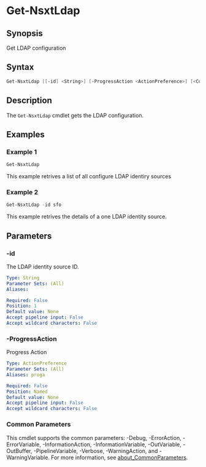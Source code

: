 # Get-NsxtLdap

## Synopsis

Get LDAP configuration

## Syntax

```powershell
Get-NsxtLdap [[-id] <String>] [-ProgressAction <ActionPreference>] [<CommonParameters>]
```

## Description

The `Get-NsxtLdap` cmdlet gets the LDAP configuration.

## Examples

### Example 1

```powershell
Get-NsxtLdap
```

This example retrives a list of all configure LDAP identiry sources

### Example 2

```powershell
Get-NsxtLdap -id sfo
```

This example retrives the details of a one LDAP identity source.

## Parameters

### -id

The LDAP identity source ID.

```yaml
Type: String
Parameter Sets: (All)
Aliases:

Required: False
Position: 1
Default value: None
Accept pipeline input: False
Accept wildcard characters: False
```

### -ProgressAction

Progress Action

```yaml
Type: ActionPreference
Parameter Sets: (All)
Aliases: proga

Required: False
Position: Named
Default value: None
Accept pipeline input: False
Accept wildcard characters: False
```

### Common Parameters

This cmdlet supports the common parameters: -Debug, -ErrorAction, -ErrorVariable, -InformationAction, -InformationVariable, -OutVariable, -OutBuffer, -PipelineVariable, -Verbose, -WarningAction, and -WarningVariable. For more information, see [about_CommonParameters](http://go.microsoft.com/fwlink/?LinkID=113216).
